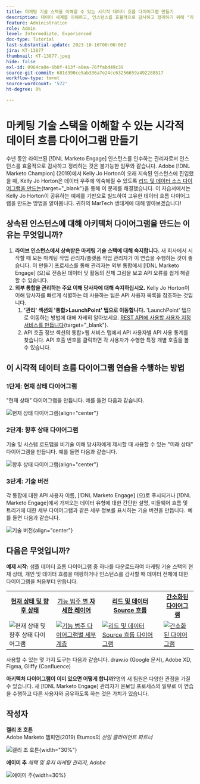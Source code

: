 ```yaml
---
title: 마케팅 기술 스택을 이해할 수 있는 시각적 데이터 흐름 다이어그램 만들기
description: 데이터 세계를 이해하고, 인스턴스를 효율적으로 감사하고 정리하기 위해 "리드 및 데이터 소스"의 다이어그램을 만드는 방법을 알아봅니다.
feature: Administration
role: Admin
level: Intermediate, Experienced
doc-type: Tutorial
last-substantial-update: 2023-10-16T00:00:00Z
jira: KT-13877
thumbnail: KT-13877.jpeg
hide: false
exl-id: 0964ca8e-6b8f-413f-a0ea-76ffabd49c39
source-git-commit: 681d390ce5ab336a7e24cc63256659a492288517
workflow-type: tm+mt
source-wordcount: '572'
ht-degree: 0%

---
```


# 마케팅 기술 스택을 이해할 수 있는 시각적 데이터 흐름 다이어그램 만들기

수년 동안 라이브된 [!DNL Marketo Engage] 인스턴스를 인수하는 관리자로서 인스턴스를 효율적으로 감사하고 정리하는 것은 불가능한 임무와 같습니다. Adobe [!DNL Marketo Champion] (2019)에서 Kelly Jo Horton이 오래 지속된 인스턴스에 진입했을 때, Kelly Jo Horton은 데이터 우주에 익숙해질 수 있도록 [리드 및 데이터 소스 다이어그램을 만드는](https://nation.marketo.com/t5/employee-blogs/understand-your-marketing-technology-and-data-create-this/ba-p/296774){target="_blank"}을 통해 이 문제를 해결했습니다. 이 자습서에서는 Kelly Jo Horton이 공유하는 예제를 기반으로 빌드하여 고유한 데이터 흐름 다이어그램을 만드는 방법을 알아봅니다. 귀하의 MarTech 생태계에 대해 알아보겠습니다!

## 상속된 인스턴스에 대해 아키텍처 다이어그램을 만드는 이유는 무엇입니까?

1. **라이브 인스턴스에서 상속받은 마케팅 기술 스택에 대해 숙지합니다.** 새 회사에서 시작할 때 모든 마케팅 작업 관리자/플랫폼 작업 관리자가 이 연습을 수행하는 것이 좋습니다. 이 만들기 프로세스를 통해 관리자는 외부 통합에서 [!DNL Marketo Engage] (으)로 전송된 데이터 및 활동의 전체 그림을 보고 API 오류를 쉽게 해결할 수 있습니다.
2. **외부 통합을 관리하는 주요 이해 당사자에 대해 숙지하십시오.** Kelly Jo Horton이 이해 당사자를 빠르게 식별하는 데 사용하는 팁은 API 사용자 목록을 참조하는 것입니다.
   1. **&#39;관리&#39; 섹션의 &#39;통합>LaunchPoint&#39; 탭으로 이동합니다.** &#39;LaunchPoint&#39; 탭으로 이동하는 방법에 대해 자세히 알아보세요. [REST API에 사용할 사용자 지정 서비스를 만듭니다](https://experienceleague.adobe.com/docs/marketo/using/product-docs/administration/additional-integrations/create-a-custom-service-for-use-with-rest-api.html){target="_blank"}.
   2. API 호출 정보 섹션의 통합>웹 서비스 탭에서 API 사용자별 API 사용 통계를 찾습니다. API 호출 번호를 클릭하면 각 사용자가 수행한 특정 개별 호출을 볼 수 있습니다.

## 이 시각적 데이터 흐름 다이어그램 연습을 수행하는 방법

### 1단계: 현재 상태 다이어그램

&quot;현재 상태&quot; 다이어그램을 만듭니다. 예를 들면 다음과 같습니다.

![현재 상태 다이어그램](/help/tutorial-inherited-instance/_assets/data-flow-diagram/Current_State_Lead_Data_Sources_KellyJo_Horton.png){align="center"}


### 2단계: 향후 상태 다이어그램

기술 및 시스템 로드맵을 비기술 이해 당사자에게 제시할 때 사용할 수 있는 &quot;미래 상태&quot; 다이어그램을 만듭니다. 예를 들면 다음과 같습니다.

![향후 상태 다이어그램](/help/tutorial-inherited-instance/_assets/data-flow-diagram/Future-State-Lead-Data-Sources-KellyJo-Horton.png){align="center"}

### 3단계: 기술 버전

각 통합에 대한 API 사용자 이름, [!DNL Marketo Engage] (으)로 푸시되거나 [!DNL Marketo Engage]에서 가져오는 데이터 유형에 대한 간단한 설명, 미들웨어 흐름 및 트리거에 대한 세부 다이어그램과 같은 세부 정보를 표시하는 기술 버전을 만듭니다.  예를 들면 다음과 같습니다.

![기술 버전](/help/tutorial-inherited-instance/_assets/data-flow-diagram/Lead-Data-Source-Diagram-KellyJo-Horton.png){align="center"}


## 다음은 무엇입니까?

**예제 시작:**
샘플 데이터 흐름 다이어그램 중 하나를 다운로드하여 마케팅 기술 스택의 현재 상태, 개인 및 데이터 흐름을 매핑하거나 인스턴스를 감사할 때 데이터 전체에 대한 다이어그램을 처음부터 만듭니다.


<table style="table-layout:fixed">
   <tr>  
      <td style="border: 0;">
      <div style="text-align: center;">
          <a href="./_assets/downloads/Current_Future_State_Lead_Data_Sources.zip">
            <strong>현재 상태 및 향후 상태</strong>
         </a>
      </div>
      </td>
      <td style="border: 0;">
      <div style="text-align: center;">
         <a href="./_assets/downloads/Detailed_Layers_by_Functional_Category_Stacked_Technologies.zip">
         기능 범주 </strong>별 <strong>자세한 레이어   
         </a>
      </div>
      </td>
      <td style="border: 0;">
         <div style="text-align: center;">
         <a href="./_assets/downloads/Lead_Data_Source.zip">
           <strong>리드 및 데이터 Source 흐름 </strong>  
         </a>
         </div>
       </td> 
       <td style="border: 0;">
         <div style="text-align: center;">
         <a href="./_assets/downloads/Simple_World_Class_Stage_Stack.zip">
          <strong>간소화된 다이어그램</strong>  
         </a>
         </div>
        </td>  
   </tr>
   <tr>
    <td style="border: 0;">
         <div>
          <img alt="현재 상태 및 향후 상태 다이어그램" src="./_assets/Thumbnail_Current-Future State Lead_Data Sources_KellyJo_Horton.png"/>
         </a>
      </div>
      </td>
      <td style="border: 0;">
         <div>
         <a href="./_assets/downloads/Detailed_Layers_by_Functional_Category_Stacked_Technologies.zip">
         <img alt="기능 범주 다이어그램별 세부 계층" src="./_assets/Thumbnail_Detailed_Layers_by_Functional_Category_Stacked_Technologies_KellyJo_Horton.png" />
       </a>
         </div>
      </td>
       <td style="border: 0;">
         <div>
            <a href="./_assets/downloads/Lead_Data_Source.zip">
         <img alt="리드 및 데이터 Source 흐름 다이어그램" src="./_assets/Thumbnail_Lead-Data Source Diagram_KellyJo_Horton.png" />
         </a>
         </div>
      </td>
     <td style="border: 0;">
         <div>
            <a href="./_assets/downloads/Simple_World_Class_Stage_Stack.zip">
             <img alt="간소화된 다이어그램" src="./_assets/Thumbnail_Simple_World_Class_Stage_Stack.png" />
         </a>
         </div>
      </td>
</table>

사용할 수 있는 몇 가지 도구는 다음과 같습니다. draw.io (Google 문서), Adobe XD, Figma, Gliffy (Confluence)

**아키텍처 다이어그램이 이미 있으면 어떻게 합니까?**&#x200B;명의 새 팀원은 다양한 관점을 가질 수 있습니다. 새 [!DNL Marketo Engage] 관리자가 온보딩 프로세스의 일부로 이 연습을 수행하고 다른 사용자와 공유하도록 하는 것은 가치가 있습니다.

## 작성자

**켈리 조 호튼**\
Adobe Marketo 챔피언(2019)
Etumos의 *선임 클라이언트 파트너*

![켈리 조 호튼](/help/tutorial-inherited-instance/_assets/authors/Customer_Author_Kelly_Jo_Horton.png){width="30%"}

**에이미 추**
*채택 및 유지 마케팅 관리자, Adobe*

![에이미 주](/help/tutorial-inherited-instance/_assets/authors/Adobe_Author_Amy_Chiu.png){width=30%}
